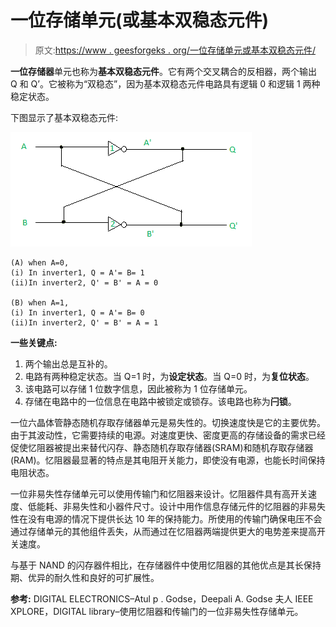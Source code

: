 # 一位存储单元(或基本双稳态元件)

> 原文:[https://www . geesforgeks . org/一位存储单元或基本双稳态元件/](https://www.geeksforgeeks.org/one-bit-memory-cell-or-basic-bistable-element/)

**一位存储器**单元也称为**基本双稳态元件**。它有两个交叉耦合的反相器，两个输出 Q 和 Q’。它被称为“双稳态”，因为基本双稳态元件电路具有逻辑 0 和逻辑 1 两种稳定状态。

下图显示了基本双稳态元件:

![](img/07d69226a2a9d55a9310a6a081e10dbb.png)

```
(A) when A=0,
(i) In inverter1, Q = A'= B= 1
(ii)In inverter2, Q' = B' = A = 0

(B) when A=1,
(i) In inverter1, Q = A'= B= 0
(ii)In inverter2, Q' = B' = A = 1 
```

**一些关键点:**

1.  两个输出总是互补的。
2.  电路有两种稳定状态。当 Q=1 时，为**设定状态**。当 Q=0 时，为**复位状态**。
3.  该电路可以存储 1 位数字信息，因此被称为 1 位存储单元。
4.  存储在电路中的一位信息在电路中被锁定或锁存。该电路也称为**闩锁**。

一位六晶体管静态随机存取存储器单元是易失性的。切换速度快是它的主要优势。由于其波动性，它需要持续的电源。对速度更快、密度更高的存储设备的需求已经促使忆阻器被提出来替代闪存、静态随机存取存储器(SRAM)和随机存取存储器(RAM)。忆阻器最显著的特点是其电阻开关能力，即使没有电源，也能长时间保持电阻状态。

一位非易失性存储单元可以使用传输门和忆阻器来设计。忆阻器件具有高开关速度、低能耗、非易失性和小器件尺寸。设计中用作信息存储元件的忆阻器的非易失性在没有电源的情况下提供长达 10 年的保持能力。所使用的传输门确保电压不会通过存储单元的其他组件丢失，从而通过在忆阻器两端提供更大的电势差来提高开关速度。

与基于 NAND 的闪存器件相比，在存储器件中使用忆阻器的其他优点是其长保持期、优异的耐久性和良好的可扩展性。

**参考:**
DIGITAL ELECTRONICS–Atul p . Godse，Deepali A. Godse 夫人
IEEE XPLORE，DIGITAL library–使用忆阻器和传输门的一位非易失性存储单元。